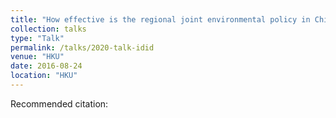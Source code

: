 ```yaml
---
title: "How effective is the regional joint environmental policy in China? Evidence from inverse difference-in-differences"
collection: talks
type: "Talk"
permalink: /talks/2020-talk-idid
venue: "HKU"
date: 2016-08-24
location: "HKU"
---
```


Recommended citation: 
